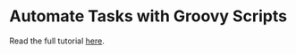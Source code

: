 # Automate Tasks with Groovy Scripts

Read the full tutorial [here](https://www.djamware.com/post/6878e3dc99967404fd74ac58/automate-tasks-with-groovy-scripts).
